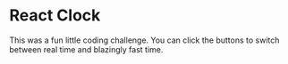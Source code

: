 # React Clock

This was a fun little coding challenge.
You can click the buttons to switch between real time and blazingly fast time.
